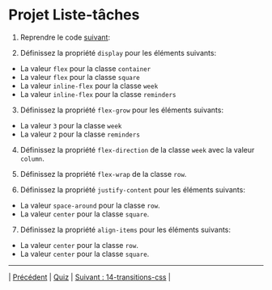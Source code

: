 # Projet Liste-tâches

1. Reprendre le code [suivant](./start/):

2. Définissez la propriété `display` pour les éléments suivants:
  - La valeur `flex` pour la classe `container`
  - La valeur `flex` pour la classe `square`
  - La valeur `inline-flex` pour la classe `week`
  - La valeur `inline-flex` pour la classe `reminders`
  
3. Définissez la propriété `flex-grow` pour les éléments suivants:
  - La valeur `3` pour la classe `week`
  - La valeur `2` pour la classe `reminders`

4. Définissez la propriété `flex-direction` de la classe `week` avec la valeur `column`.

5. Définissez la propriété `flex-wrap` de la classe `row`.

6. Définissez la propriété `justify-content` pour les éléments suivants:
  - La valeur `space-around` pour la classe `row`.
  - La valeur `center` pour la classe `square`.
  
7. Définissez la propriété `align-items` pour les éléments suivants:
  - La valeur `center` pour la classe `row`.
  - La valeur `center` pour la classe `square`.

  
___

| [Précédent](../14-flexbox-emboitees.md)       | [Quiz](https://moodle.ucly.fr/20-21/mod/quiz/view.php?id=32992)      |    [Suivant : 14-transitions-css](../../14-transitions-css/1-durée.md) |
